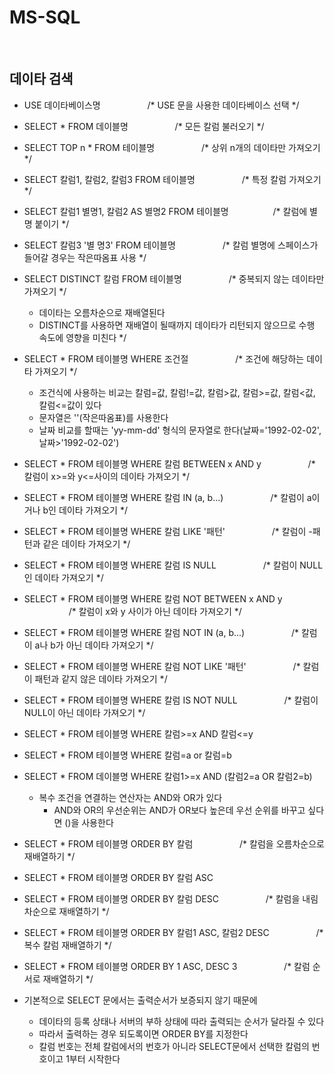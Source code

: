 # MS-SQL

<br/>

## 데이타 검색
- USE 데이타베이스명 &nbsp;&nbsp;&nbsp;&nbsp;&nbsp;&nbsp;&nbsp;&nbsp;&nbsp;&nbsp;&nbsp;&nbsp;&nbsp;&nbsp;&nbsp;&nbsp;&nbsp; /* USE 문을 사용한 데이타베이스 선택 */
 - SELECT * FROM 데이블명 &nbsp;&nbsp;&nbsp;&nbsp;&nbsp;&nbsp;&nbsp;&nbsp;&nbsp;&nbsp;&nbsp;&nbsp;&nbsp;&nbsp;&nbsp;&nbsp;&nbsp; /* 모든 칼럼 불러오기 */
 - SELECT TOP n * FROM 테이블명   &nbsp;&nbsp;&nbsp;&nbsp;&nbsp;&nbsp;&nbsp;&nbsp;&nbsp;&nbsp;&nbsp;&nbsp;&nbsp;&nbsp;&nbsp;&nbsp;&nbsp; /* 상위 n개의 데이타만 가져오기 */
 - SELECT 칼럼1, 칼럼2, 칼럼3 FROM 테이블명 &nbsp;&nbsp;&nbsp;&nbsp;&nbsp;&nbsp;&nbsp;&nbsp;&nbsp;&nbsp;&nbsp;&nbsp;&nbsp;&nbsp;&nbsp;&nbsp;&nbsp; /* 특정 칼럼 가져오기 */
 - SELECT 칼럼1 별명1, 칼럼2 AS 별명2 FROM 테이블명&nbsp;&nbsp;&nbsp;&nbsp;&nbsp;&nbsp;&nbsp;&nbsp;&nbsp;&nbsp;&nbsp;&nbsp;&nbsp;&nbsp;&nbsp;&nbsp;&nbsp; /* 칼럼에 별명 붙이기 */
 - SELECT 칼럼3 '별  명3' FROM 테이블명   &nbsp;&nbsp;&nbsp;&nbsp;&nbsp;&nbsp;&nbsp;&nbsp;&nbsp;&nbsp;&nbsp;&nbsp;&nbsp;&nbsp;&nbsp;&nbsp;&nbsp;     /* 칼럼 별명에 스페이스가 들어갈 경우는 작은따옴표 사용 */
 - SELECT DISTINCT 칼럼 FROM 테이블명    &nbsp;&nbsp;&nbsp;&nbsp;&nbsp;&nbsp;&nbsp;&nbsp;&nbsp;&nbsp;&nbsp;&nbsp;&nbsp;&nbsp;&nbsp;&nbsp;&nbsp;     /* 중복되지 않는 데이타만 가져오기 */
   - 데이타는 오름차순으로 재배열된다
   - DISTINCT를 사용하면 재배열이 될때까지 데이타가 리턴되지 않으므로 수행 속도에 영향을 미친다 */
 - SELECT * FROM 테이블명 WHERE 조건절  &nbsp;&nbsp;&nbsp;&nbsp;&nbsp;&nbsp;&nbsp;&nbsp;&nbsp;&nbsp;&nbsp;&nbsp;&nbsp;&nbsp;&nbsp;&nbsp;&nbsp;      /* 조건에 해당하는 데이타 가져오기 */
    - 조건식에 사용하는 비교는 칼럼=값, 칼럼!=값, 칼럼>값, 칼럼>=값, 칼럼<값, 칼럼<=값이 있다
    - 문자열은 ''(작은따옴표)를 사용한다
    - 날짜 비교를 할때는 'yy-mm-dd' 형식의 문자열로 한다(날짜='1992-02-02', 날짜>'1992-02-02')
 - SELECT * FROM 테이블명 WHERE 칼럼 BETWEEN x AND y  &nbsp;&nbsp;&nbsp;&nbsp;&nbsp;&nbsp;&nbsp;&nbsp;&nbsp;&nbsp;&nbsp;&nbsp;&nbsp;&nbsp;&nbsp;&nbsp;&nbsp;   /* 칼럼이 x>=와 y<=사이의 데이타 가져오기 */
 - SELECT * FROM 테이블명 WHERE 칼럼 IN (a, b...)  &nbsp;&nbsp;&nbsp;&nbsp;&nbsp;&nbsp;&nbsp;&nbsp;&nbsp;&nbsp;&nbsp;&nbsp;&nbsp;&nbsp;&nbsp;&nbsp;&nbsp;   /* 칼럼이 a이거나 b인 데이타 가져오기 */


 - SELECT * FROM 테이블명 WHERE 칼럼 LIKE '패턴'     &nbsp;&nbsp;&nbsp;&nbsp;&nbsp;&nbsp;&nbsp;&nbsp;&nbsp;&nbsp;&nbsp;&nbsp;&nbsp;&nbsp;&nbsp;&nbsp;&nbsp;      /* 칼럼이 -패턴과 같은 데이타 가져오기 */
 - SELECT * FROM 테이블명 WHERE 칼럼 IS NULL  &nbsp;&nbsp;&nbsp;&nbsp;&nbsp;&nbsp;&nbsp;&nbsp;&nbsp;&nbsp;&nbsp;&nbsp;&nbsp;&nbsp;&nbsp;&nbsp;&nbsp;   /* 칼럼이 NULL인 데이타 가져오기 */
 - SELECT * FROM 테이블명 WHERE 칼럼 NOT BETWEEN x AND y  &nbsp;&nbsp;&nbsp;&nbsp;&nbsp;&nbsp;&nbsp;&nbsp;&nbsp;&nbsp;&nbsp;&nbsp;&nbsp;&nbsp;&nbsp;&nbsp;&nbsp;  /* 칼럼이 x와 y 사이가 아닌 데이타 가져오기 */
 - SELECT * FROM 테이블명 WHERE 칼럼 NOT IN (a, b...)   &nbsp;&nbsp;&nbsp;&nbsp;&nbsp;&nbsp;&nbsp;&nbsp;&nbsp;&nbsp;&nbsp;&nbsp;&nbsp;&nbsp;&nbsp;&nbsp;&nbsp;   /* 칼럼이 a나 b가 아닌 데이타 가져오기 */
 - SELECT * FROM 테이블명 WHERE 칼럼 NOT LIKE '패턴'  &nbsp;&nbsp;&nbsp;&nbsp;&nbsp;&nbsp;&nbsp;&nbsp;&nbsp;&nbsp;&nbsp;&nbsp;&nbsp;&nbsp;&nbsp;&nbsp;&nbsp;   /* 칼럼이 패턴과 같지 않은 데이타 가져오기 */
 - SELECT * FROM 테이블명 WHERE 칼럼 IS NOT NULL   &nbsp;&nbsp;&nbsp;&nbsp;&nbsp;&nbsp;&nbsp;&nbsp;&nbsp;&nbsp;&nbsp;&nbsp;&nbsp;&nbsp;&nbsp;&nbsp;&nbsp;   /* 칼럼이 NULL이 아닌 데이타 가져오기 */
 - SELECT * FROM 테이블명 WHERE 칼럼>=x AND 칼럼<=y        
 - SELECT * FROM 테이블명 WHERE 칼럼=a or 칼럼=b
 - SELECT * FROM 데이블명 WHERE 칼럼1>=x AND (칼럼2=a OR 칼럼2=b)
   - 복수 조건을 연결하는 연산자는 AND와 OR가 있다
     - AND와 OR의 우선순위는 AND가 OR보다 높은데 우선 순위를 바꾸고 싶다면 ()을 사용한다
 - SELECT * FROM 테이블명 ORDER BY 칼럼  &nbsp;&nbsp;&nbsp;&nbsp;&nbsp;&nbsp;&nbsp;&nbsp;&nbsp;&nbsp;&nbsp;&nbsp;&nbsp;&nbsp;&nbsp;&nbsp;&nbsp;    /* 칼럼을 오름차순으로 재배열하기 */
 - SELECT * FROM 테이블명 ORDER BY 칼럼 ASC                
 - SELECT * FROM 테이블명 ORDER BY 칼럼 DESC   &nbsp;&nbsp;&nbsp;&nbsp;&nbsp;&nbsp;&nbsp;&nbsp;&nbsp;&nbsp;&nbsp;&nbsp;&nbsp;&nbsp;&nbsp;&nbsp;&nbsp;  /* 칼럼을 내림차순으로 재배열하기 */
 - SELECT * FROM 테이블명 ORDER BY 칼럼1 ASC, 칼럼2 DESC  &nbsp;&nbsp;&nbsp;&nbsp;&nbsp;&nbsp;&nbsp;&nbsp;&nbsp;&nbsp;&nbsp;&nbsp;&nbsp;&nbsp;&nbsp;&nbsp;&nbsp;  /* 복수 칼럼 재배열하기 */
 - SELECT * FROM 테이블명 ORDER BY 1 ASC, DESC 3   &nbsp;&nbsp;&nbsp;&nbsp;&nbsp;&nbsp;&nbsp;&nbsp;&nbsp;&nbsp;&nbsp;&nbsp;&nbsp;&nbsp;&nbsp;&nbsp;&nbsp;  /* 칼럼 순서로 재배열하기 */ 
 - 기본적으로 SELECT 문에서는 출력순서가 보증되지 않기 때문에
     - 데이타의 등록 상태나 서버의 부하 상태에 따라 출력되는 순서가 달라질 수 있다
     - 따라서 출력하는 경우 되도록이면 ORDER BY를 지정한다
     - 칼럼 번호는 전체 칼럼에서의 번호가 아니라 SELECT문에서 선택한 칼럼의 번호이고 1부터 시작한다

<br/>
